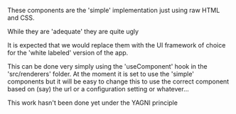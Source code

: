 These components are the 'simple' implementation just using raw HTML and CSS.

While they are 'adequate' they are quite ugly

It is expected that we would replace them with the UI framework of choice for the 'white labeled' version of the app.

This can be done very simply using the 'useComponent' hook in the 'src/renderers' folder. At
the moment it is set to use the 'simple' components but it will be easy to change this to use
the correct component based on (say) the url or a configuration setting or whatever...

This work hasn't been done yet under the YAGNI principle


